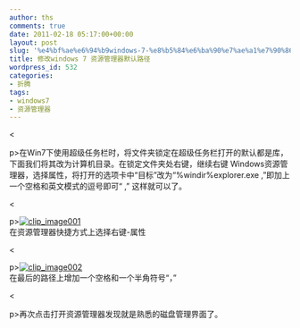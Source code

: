 ```yaml
---
author: ths
comments: true
date: 2011-02-18 05:17:00+00:00
layout: post
slug: '%e4%bf%ae%e6%94%b9windows-7-%e8%b5%84%e6%ba%90%e7%ae%a1%e7%90%86%e5%99%a8%e9%bb%98%e8%ae%a4%e8%b7%af%e5%be%84'
title: 修改windows 7 资源管理器默认路径
wordpress_id: 532
categories:
- 折腾
tags:
- windows7
- 资源管理器
---
```


<





p>在Win7下使用超级任务栏时，将文件夹锁定在超级任务栏打开的默认都是库，下面我们将其改为计算机目录。在锁定文件夹处右键，继续右键 Windows资源管理器，选择属性，将打开的选项卡中“目标”改为“%windir%explorer.exe ,”即加上一个空格和英文模式的逗号即可“ ,” 这样就可以了。





<





p>[![clip_image001](http://www.tonghs.com/wp-content/uploads/2011/02/clip_image001_thumb.jpg)](http://www.tonghs.com/wp-content/uploads/2011/02/clip_image001.jpg)  
在资源管理器快捷方式上选择右键-属性





<





p>[![clip_image002](http://www.tonghs.com/wp-content/uploads/2011/02/clip_image002_thumb.jpg)](http://www.tonghs.com/wp-content/uploads/2011/02/clip_image002.jpg)  
在最后的路径上增加一个空格和一个半角符号“，”





<





p>再次点击打开资源管理器发现就是熟悉的磁盘管理界面了。



